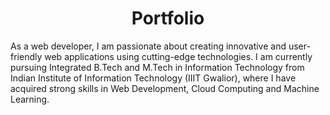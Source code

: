 <h1 align="center">Portfolio</h1>

As a web developer, I am passionate about creating innovative and user-friendly web applications using cutting-edge technologies. I am currently pursuing Integrated B.Tech and M.Tech in Information Technology from Indian Institute of Information Technology (IIIT Gwalior), where I have acquired strong skills in Web Development, Cloud Computing and Machine Learning.
